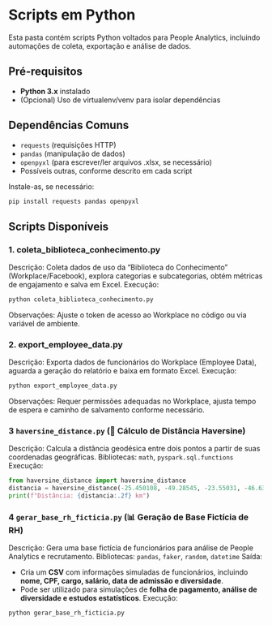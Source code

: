 # Scripts em Python

Esta pasta contém scripts Python voltados para People Analytics, incluindo automações de coleta, exportação e análise de dados.

## Pré-requisitos

- **Python 3.x** instalado
- (Opcional) Uso de virtualenv/venv para isolar dependências

## Dependências Comuns

- `requests` (requisições HTTP)
- `pandas` (manipulação de dados)
- `openpyxl` (para escrever/ler arquivos .xlsx, se necessário)
- Possíveis outras, conforme descrito em cada script

Instale-as, se necessário:
```bash
pip install requests pandas openpyxl
```

## Scripts Disponíveis
### 1. coleta_biblioteca_conhecimento.py
Descrição: Coleta dados de uso da “Biblioteca do Conhecimento” (Workplace/Facebook), explora categorias e subcategorias, obtém métricas de engajamento e salva em Excel.
Execução:
```bash
python coleta_biblioteca_conhecimento.py
```
Observações: Ajuste o token de acesso ao Workplace no código ou via variável de ambiente.

### 2. export_employee_data.py
Descrição: Exporta dados de funcionários do Workplace (Employee Data), aguarda a geração do relatório e baixa em formato Excel.
Execução:
```bash
python export_employee_data.py
```
Observações: Requer permissões adequadas no Workplace, ajusta tempo de espera e caminho de salvamento conforme necessário.

### 3 `haversine_distance.py` (📍 Cálculo de Distância Haversine)
Descrição: Calcula a distância geodésica entre dois pontos a partir de suas coordenadas geográficas.
Bibliotecas: `math`, `pyspark.sql.functions`
Execução:
  ```python
  from haversine_distance import haversine_distance
  distancia = haversine_distance(-25.450108, -49.28545, -23.55031, -46.6342)
  print(f"Distância: {distancia:.2f} km")
  ```

### 4️ `gerar_base_rh_ficticia.py` (📊 Geração de Base Fictícia de RH)
Descrição: Gera uma base fictícia de funcionários para análise de People Analytics e recrutamento.
Bibliotecas: `pandas`, `faker`, `random`, `datetime`
Saída:
  - Cria um **CSV** com informações simuladas de funcionários, incluindo **nome, CPF, cargo, salário, data de admissão e diversidade**.
  - Pode ser utilizado para simulações de **folha de pagamento, análise de diversidade e estudos estatísticos**.
Execução:
  ```bash
  python gerar_base_rh_ficticia.py
  ```